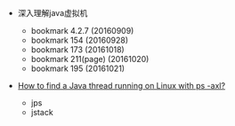 - 深入理解java虚拟机
    - bookmark 4.2.7 (20160909)
    - bookmark 154 (20160928)
    - bookmark 173 (20161018)
    - bookmark 211(page) (20161020)
    - bookmark 195 (20161021)
    
 - [How to find a Java thread running on Linux with ps -axl?](http://stackoverflow.com/questions/9934517/how-to-find-a-java-thread-running-on-linux-with-ps-axl)
    - jps
    - jstack